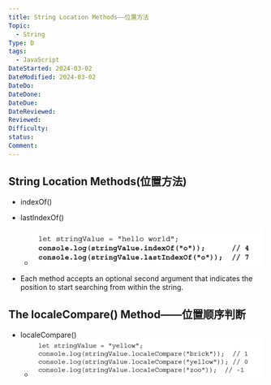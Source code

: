 ```yaml
---
title: String Location Methods——位置方法
Topic:
  - String
Type: D
tags:
  - JavaScript
DateStarted: 2024-03-02
DateModified: 2024-03-02
DateDo:
DateDone:
DateDue:
DateReviewed:
Reviewed:
Difficulty:
status:
Comment:
---
```


## String Location Methods(位置方法)

- indexOf()

- lastIndexOf()
  - ![](./z-Assets/C05BasicReferenceTypes-26-x66-y478.png)
- Each method accepts an optional second argument that indicates the position to start searching from within the string.

## The localeCompare() Method——位置顺序判断

- localeCompare()
  - ![](./z-Assets/C05BasicReferenceTypes-32-x65-y344.png)
